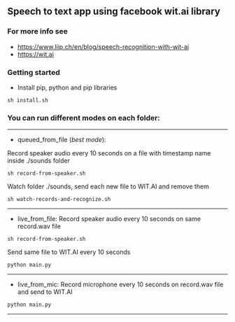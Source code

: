 ## Speech to text app using facebook wit.ai library
### For more info see
- https://www.liip.ch/en/blog/speech-recognition-with-wit-ai
- https://wit.ai

### Getting started
- Install pip, python and pip libraries
```
sh install.sh
```
### You can run different modes on each folder:
------
- queued_from_file (*best mode*):

Record speaker audio every 10 seconds on a file with timestamp name inside ./sounds folder
```
sh record-from-speaker.sh
```
Watch folder ./sounds, send each new file to WIT.AI and remove them
```
sh watch-records-and-recognize.sh
```
------
- live_from_file:
Record speaker audio every 10 seconds on same record.wav file
```
sh record-from-speaker.sh
```
Send same file to WIT.AI every 10 seconds
```
python main.py
```
------
- live_from_mic:
Record microphone every 10 seconds on record.wav file and send to WIT.AI
```
python main.py
```
------
